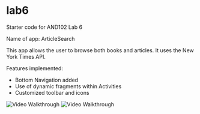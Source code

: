 # lab6
Starter code for AND102 Lab 6

Name of app: ArticleSearch

This app allows the user to browse both books and articles. It uses the New York Times API. 

Features implemented:
- Bottom Navigation added
- Use of dynamic fragments within Activities
- Customized toolbar and icons

<img src='https://user-images.githubusercontent.com/91508647/229314295-ba012378-ec84-4ceb-b0e1-199eb5268c2b.png' title='Video Walkthrough' width='' alt='Video Walkthrough' />


<img src='https://media.giphy.com/media/v1.Y2lkPTc5MGI3NjExYjJhOGM5YzEyMDM1NzVlNTM0ZDgwZmExZmI0YzQ5YTMwMzFlMjc5NyZjdD1n/B7rUu2nIEX14YUTLEU/giphy.gif' title='Video Walkthrough' width='' alt='Video Walkthrough' />

